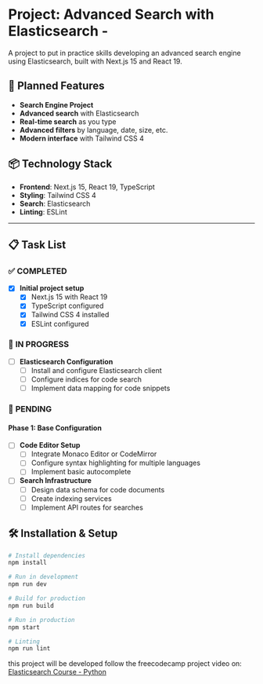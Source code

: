 # Project: Advanced Search with Elasticsearch - 

A project to put in practice skills developing an advanced search engine using Elasticsearch, built with Next.js 15 and React 19.

## 🚀 Planned Features

- **Search Engine Project**
- **Advanced search** with Elasticsearch
- **Real-time search** as you type
- **Advanced filters** by language, date, size, etc.
- **Modern interface** with Tailwind CSS 4

## 📦 Technology Stack

- **Frontend**: Next.js 15, React 19, TypeScript
- **Styling**: Tailwind CSS 4
- **Search**: Elasticsearch
- **Linting**: ESLint

---

## 📋 Task List

### ✅ **COMPLETED**

- [x] **Initial project setup**
  - [x] Next.js 15 with React 19
  - [x] TypeScript configured
  - [x] Tailwind CSS 4 installed
  - [x] ESLint configured

### 🚧 **IN PROGRESS**

- [ ] **Elasticsearch Configuration**
  - [ ] Install and configure Elasticsearch client
  - [ ] Configure indices for code search
  - [ ] Implement data mapping for code snippets

### 📝 **PENDING**

#### **Phase 1: Base Configuration**
- [ ] **Code Editor Setup**
  - [ ] Integrate Monaco Editor or CodeMirror
  - [ ] Configure syntax highlighting for multiple languages
  - [ ] Implement basic autocomplete

- [ ] **Search Infrastructure**
  - [ ] Design data schema for code documents
  - [ ] Create indexing services
  - [ ] Implement API routes for searches

## 🛠️ Installation & Setup

```bash
# Install dependencies
npm install

# Run in development
npm run dev

# Build for production
npm run build

# Run in production
npm start

# Linting
npm run lint
```

this project will be developed follow the freecodecamp project video on: [Elasticsearch Course - Python](https://www.freecodecamp.org/news/learn-elasticsearch-with-a-comprehensive-beginner-friendly-course/)  
